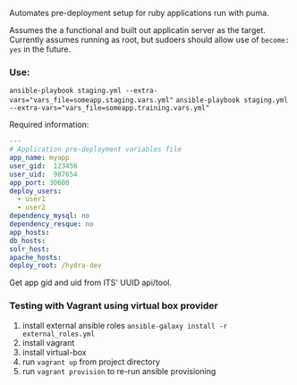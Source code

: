Automates pre-deployment setup for ruby applications run with puma.

Assumes the a functional and built out applicatin server as the target.
Currently assumes running as root, but sudoers should allow use of `become: yes` in the future.

### Use:
`ansible-playbook staging.yml --extra-vars="vars_file=someapp.staging.vars.yml"`
`ansible-playbook staging.yml --extra-vars="vars_file=someapp.training.vars.yml"`

Required information:

```yaml
---
# Application pre-deployment variables file
app_name: myapp
user_gid:  123456
user_uid:  987654
app_port: 30600
deploy_users:
  - user1
  - user2
dependency_mysql: no
dependency_resque: no
app_hosts:
db_hosts:
solr_host:
apache_hosts:
deploy_root: /hydra-dev
```

Get app gid and uid from ITS' UUID api/tool.


### Testing with Vagrant using virtual box provider
1. install external ansible roles `ansible-galaxy install -r external_roles.yml`
1. install vagrant
2. install virtual-box
3. run `vagrant up` from project directory
4. run `vagrant provision` to re-run ansible provisioning





